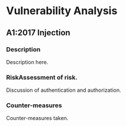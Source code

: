 # Vulnerability Analysis

## A1:2017 Injection

### Description
Description here.

### RiskAssessment of risk. 
Discussion of authentication and authorization.

### Counter-measures
Counter-measures taken.